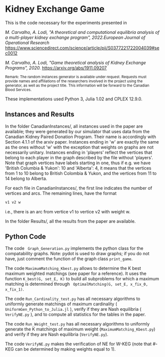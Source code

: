 # Kidney Exchange Game

This is the code necessary for the experiments presented in

*M. Carvalho, A. Lodi, "A theoretical and computational equilibria analysis of a multi-player kidney exchange program", 2022.European Journal of Operational Research*
https://www.sciencedirect.com/science/article/pii/S0377221722004039#sec0012

*M. Carvalho, A. Lodi, "Game theoretical analysis of Kidney Exchange Programs", 2020.*
https://arxiv.org/abs/1911.09207

<sup> Remark: The random instances generator is available under request. Requests must provide names and affiliations of the researchers involved in the project using the generator, as well as the project title. This information will be forward to the Canadian Blood Services. <sup>

These implementations used Python 3, Julia 1.02 and CPLEX 12.9.0.

## Instances and Results

In the folder CanadianInstances/, all instances used in the paper are available; they were generated by our simulator that uses data from the Canadian Kidney Paired Donation Program. Their name is accordingly with Section 4.1.1 of the arxiv paper. Instances ending in 'w' are exactly the same as the ones without 'w' with the exception that weights on graphs are not necessarily unitary. Instances ending in 'players' reflect the vertices that belong to each player in the graph described by the file without 'players'. Note that graph vertices have labels starting in one, thus if e.g. we have 'British Columbia & Yukon': 10 and 'Alberta': 4, it means that the vertices from 1 to 10 belong to British Colombia & Yukon, and the vertices from 11 to 14 belong to Alberta.

For each file in CanadianInstances/, the first line indicates the number of vertices and arcs. The remaining lines, have the format
```js
v1 v2 w
```
i.e., there is an arc from vertice v1 to vertice v2 with weight w.

In the folder Results/, all the results from the paper are available.

## Python Code


The code ``` Graph_Generation.py``` implements the python class for the compatability graphs. Note: pydot is used to draw graphs; if you do not have, just comment the function of the graph class ``` print_game ```.

The code ```MaximumMatching_Kbest.py``` allows to determine the K best maximum weighted matchings (see paper for a reference). It uses the function ```K_best(G, set_E, K)``` to build all subproblems for which a maximum matching is determined through ``` OptimalMatching(G, set_E, x_fix_0, x_fix_1)```.

The code ```Run_Cardinality_test.py``` has all necessary algorithms to uniformly generate matchings of maximum cardinality (``` UniformGen_Python_to_Julia.jl``` ), verify if they are Nash equilibria (``` VerifyNE.py``` ), and to compute all statistics for the tables in the paper.

The code ```Run_Weight_test.py``` has all necessary algorithms to uniformly generate the K matchings of maximum weight (```MaximumMatching_Kbest.py```) and verify if they are Nash equilibria (```VerifyNE.py```).

The code ```VerifyNE.py``` makes the verification of NE for W-KEG (note that #-KEG can be determined by making weights equal to 1).
